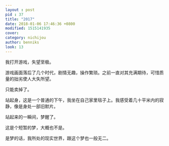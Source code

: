 ```yaml
---
layout : post
pid : 37
title: "2017"
date: 2018-01-06 17:46:36 +0800
modified: 1515141935
cover: 
category: nichijou
author: benniks
look: 13
---
```


我打开游戏，失望至极。 

游戏画面落后了几个时代，剧情无趣，操作繁琐。之前一直对其充满期待，可惜质量的拙劣使人大失所望。 

只能卖掉了。 

站起身，这是一个普通的下午，我坐在自己家里毯子上。我感受着几十平米内的寂静，像是身处一部旧默片。 

站起来的一瞬间，梦醒了。


这是个短暂的梦，大概也不是。 

是梦的话，我所处的现实世界，跟这个梦也一般无二。